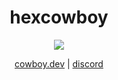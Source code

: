 <h1 align="center">
  hexcowboy
</h1>

<p align="center">
  <img src="https://github-readme-stats.vercel.app/api?username=hexcowboy&theme=dark" />
</p>

<p align="center">
  <a href="https://cowboy.dev/" target="_blank">cowboy.dev</a> | <a href="https://discordapp.com/users/418557177825853443">discord</a>
</p>
